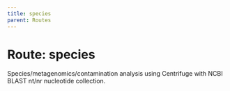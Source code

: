```yaml
---
title: species
parent: Routes
---
```


# Route: species

Species/metagenomics/contamination analysis using Centrifuge with NCBI BLAST nt/nr nucleotide collection.
